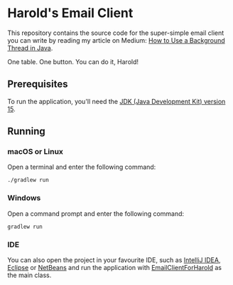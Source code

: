# Harold's Email Client
This repository contains the source code for the super-simple email client you
can write by reading my article on Medium:
[How to Use a Background Thread in Java](https://leblancjs.medium.com/how-to-use-a-background-thread-in-java-f786a1fe2c95).

One table. One button. You can do it, Harold!

## Prerequisites
To run the application, you'll need the
[JDK (Java Development Kit) version 15](https://jdk.java.net/15/).

## Running
### macOS or Linux
Open a terminal and enter the following command:
```shell
./gradlew run
```

### Windows
Open a command prompt and enter the following command:
```shell
gradlew run
```

### IDE
You can also open the project in your favourite IDE, such as
[IntelliJ IDEA](https://www.jetbrains.com/idea/),
[Eclipse](https://www.eclipse.org/downloads/packages/release/luna/sr2/eclipse-ide-java-developers) or
[NetBeans](https://netbeans.apache.org) and run the application with
[EmailClientForHarold](src/main/java/com/github/leblancjs/email/client/harold/EmailClientForHarold.java)
as the main class.
